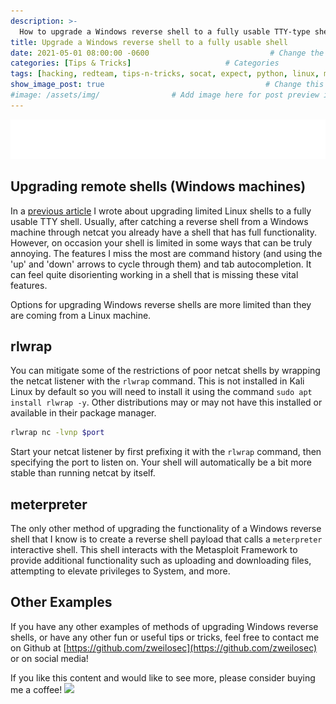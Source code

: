 ```yaml
---
description: >-
  How to upgrade a Windows reverse shell to a fully usable TTY-type shell
title: Upgrade a Windows reverse shell to a fully usable shell                    # Add title of the machine here
date: 2021-05-01 08:00:00 -0600                           # Change the date to match completion date
categories: [Tips & Tricks]                     # Categories
tags: [hacking, redteam, tips-n-tricks, socat, expect, python, linux, macos]     # TAG names should always be lowercase; add relevant tags
show_image_post: true                                    # Change this to true
#image: /assets/img/                # Add image here for post preview image
---
```


![Hack responsibly disclaimer](/assets/markups/1-hack-responsibly.svg)

## Upgrading remote shells (Windows machines)

In a [previous article](https://zweilosec.github.io/posts/upgrade-linux-shell/) I wrote about upgrading limited Linux shells to a fully usable TTY shell.  Usually, after catching a reverse shell from a Windows machine through netcat you already have a shell that has full functionality. However, on occasion your shell is limited in some ways that can be truly annoying.  The features I miss the most are command history (and using the 'up' and 'down' arrows to cycle through them) and tab autocompletion.  It can feel quite disorienting working in a shell that is missing these vital features.
 
Options for upgrading Windows reverse shells are more limited than they are coming from a Linux machine.  

## rlwrap

You can mitigate some of the restrictions of poor netcat shells by wrapping the netcat listener with the `rlwrap` command.  This is not installed in Kali Linux by default so you will need to install it using the command `sudo apt install rlwrap -y`.  Other distributions may or may not have this installed or available in their package manager.

```bash
rlwrap nc -lvnp $port
```

Start your netcat listener by first prefixing it with the `rlwrap` command, then specifying the port to listen on.  Your shell will automatically be a bit more stable than running netcat by itself.

## meterpreter

The only other method of upgrading the functionality of a Windows reverse shell that I know is to create a reverse shell payload that calls a `meterpreter` interactive shell.  This shell interacts with the Metasploit Framework to provide additional functionality such as uploading and downloading files, attempting to elevate privileges to System, and more.

## Other Examples

If you have any other examples of methods of upgrading Windows reverse shells, or have any other fun or useful tips or tricks, feel free to contact me on Github at [https://github.com/zweilosec](https://github.com/zweilosec) or on social media!

If you like this content and would like to see more, please consider buying me a coffee! <a href="https://www.buymeacoffee.com/zweilosec"><img src="https://img.buymeacoffee.com/button-api/?text=Buy me a coffee&emoji=&slug=zweilosec&button_colour=FFDD00&font_colour=000000&font_family=Lato&outline_colour=000000&coffee_colour=ffffff"></a>